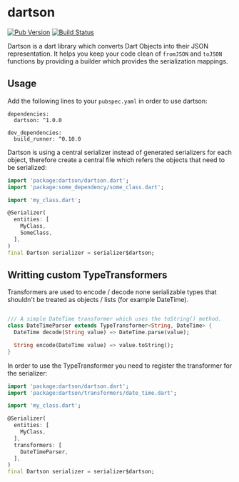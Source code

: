 # dartson
[![Pub Version](https://img.shields.io/pub/v/dartson.svg)](https://pub.dartlang.org/packages/dartson)
[![Build Status](https://travis-ci.org/eredo/dartson.svg?branch=master)](https://travis-ci.org/eredo/dartson)

Dartson is a dart library which converts Dart Objects into their JSON representation. It helps you keep your code clean
of `fromJSON` and `toJSON` functions by providing a builder which provides the serialization mappings.

## Usage

Add the following lines to your `pubspec.yaml` in order to use dartson:

```
dependencies:
  dartson: ^1.0.0
  
dev_dependencies:
  build_runner: ^0.10.0
```

Dartson is using a central serializer instead of generated serializers for each object, therefore
create a central file which refers the objects that need to be serialized:

```dart
import 'package:dartson/dartson.dart';
import 'package:some_dependency/some_class.dart';

import 'my_class.dart';

@Serializer(
  entities: [
    MyClass,
    SomeClass,
  ],
)
final Dartson serializer = serializer$dartson;
```

## Writting custom TypeTransformers
Transformers are used to encode / decode none serializable types that shouldn't be treated  as objects / lists (for example DateTime).

```dart

/// A simple DateTime transformer which uses the toString() method.
class DateTimeParser extends TypeTransformer<String, DateTime> {
  DateTime decode(String value) => DateTime.parse(value);

  String encode(DateTime value) => value.toString();
}
```

In order to use the TypeTransformer you need to register the transformer for the serializer:

```dart
import 'package:dartson/dartson.dart';
import 'package:dartson/transformers/date_time.dart';

import 'my_class.dart';

@Serializer(
  entities: [
    MyClass,
  ],
  transformers: [
    DateTimeParser,
  ],
)
final Dartson serializer = serializer$dartson;
```